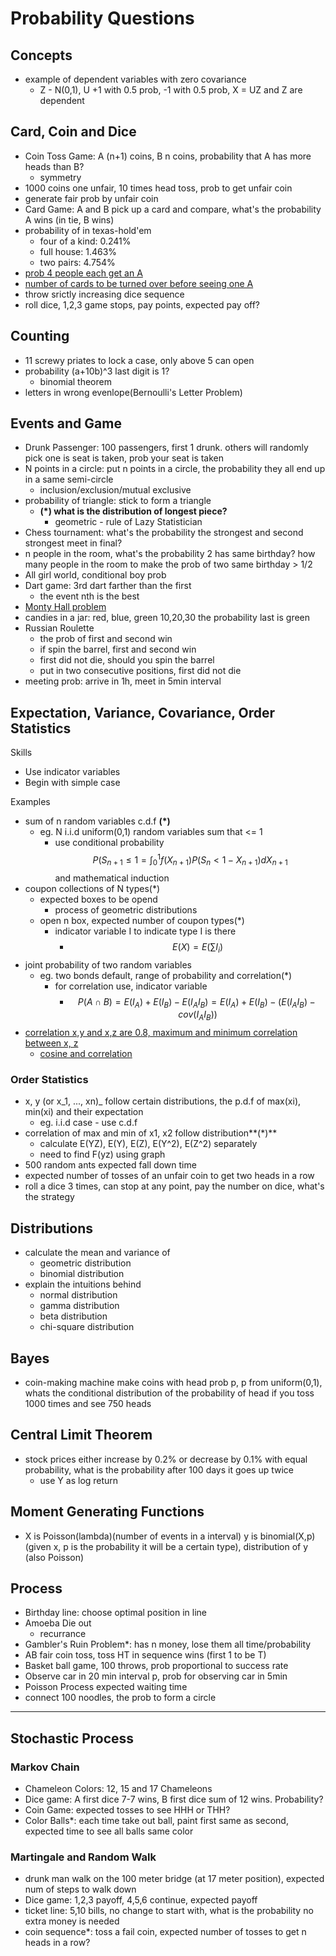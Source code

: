# Probability Questions

## Concepts

- example of dependent variables with zero covariance
  - Z - N(0,1), U +1 with 0.5 prob, -1 with 0.5 prob, X = UZ and Z are dependent

## Card, Coin and Dice

- Coin Toss Game: A \(n+1\) coins, B n coins, probability that A has more heads than B?
  - symmetry
- 1000 coins one unfair, 10 times head toss, prob to get unfair coin
- generate fair prob by unfair coin
- Card Game: A and B pick up a card and compare, what's the probability A wins \(in tie, B wins\)
- probability of in texas-hold'em
  - four of a kind: 0.241%
  - full house: 1.463%
  - two pairs: 4.754%
- [prob 4 people each get an A](https://math.stackexchange.com/questions/2521017/probability-of-deck-of-cards-such-that-each-person-receives-one-ace)
- [number of cards to be turned over before seeing one A](https://math.stackexchange.com/questions/961247/what-is-the-probability-that-the-first-ace-in-a-deck-is-the-30th-card)
- throw srictly increasing dice sequence
- roll dice, 1,2,3 game stops, pay points, expected pay off?

## Counting

- 11 screwy priates to lock a case, only above 5 can open
- probability \(a+10b\)^3 last digit is 1?
  - binomial theorem
- letters in wrong evenlope\(Bernoulli's Letter Problem\)

## Events and Game

- Drunk Passenger: 100 passengers, first 1 drunk. others will randomly pick one is seat is taken, prob your seat is taken
- N points in a circle: put n points in a circle, the probability they all end up in a same semi-circle
  - inclusion/exclusion/mutual exclusive
- probability of triangle: stick to form a triangle
  - **\(\*\) what is the distribution of longest piece?**
    - geometric - rule of Lazy Statistician
- Chess tournament: what's the probability the strongest and second strongest meet in final?
- n people in the room, what's the probability 2 has same birthday? how many people in the room to make the prob of two same birthday &gt; 1/2
- All girl world, conditional boy prob
- Dart game: 3rd dart farther than the first
  - the event nth is the best
- [Monty Hall problem](https://brilliant.org/wiki/monty-hall-problem/)
- candies in a jar: red, blue, green 10,20,30 the probability last is green
- Russian Roulette
  - the prob of first and second win
  - if spin the barrel, first and second win
  - first did not die, should you spin the barrel
  - put in two consecutive positions, first did not die
- meeting prob: arrive in 1h, meet in 5min interval

## Expectation, Variance, Covariance, Order Statistics

Skills

- Use indicator variables
- Begin with simple case

Examples

- sum of n random variables c.d.f **\(\*\)**
  - eg. N i.i.d uniform\(0,1\) random variables sum that &lt;= 1
    - use conditional probability $$P(S_{n+1} \leq 1 = \int_0^1 f(X_{n+1}) P(S_n < 1- X_{n+1}) dX_{n+1}$$ and mathematical induction
- coupon collections of N types\(\*\)
  - expected boxes to be opend
    - process of geometric distributions
  - open n box, expected number of coupon types\(\*\)
    - indicator variable I to indicate type I is there
      - $$E(X) = E(\sum I_i)$$
- joint probability of two random variables
  - eg. two bonds default, range of probability and correlation\(\*\)
    - for correlation use, indicator variable
      - $$P(A \cap B) = E(I_A) + E(I_B) - E(I_A I_B) = E(I_A) + E(I_B) - (E(I_AI_B) - cov(I_AI_B))$$
- [correlation x,y and x,z are 0.8, maximum and minimum correlation between x, z](http://jakewestfall.org/blog/index.php/2013/09/17/geometric-argument-for-constraints-on-corrxz-given-corrxy-and-corryz/)
  - [cosine and correlation](https://www.johndcook.com/blog/2010/06/17/covariance-and-law-of-cosines/)

### Order Statistics

- x, y \(or x_1, ..., xn\)_ follow certain distributions, the p.d.f of max\(xi\), min\(xi\) and their expectation
  - eg. i.i.d case - use c.d.f
- correlation of max and min of x1, x2 follow distribution**\(\*\)**
  - calculate E\(YZ\), E\(Y\), E\(Z\), E\(Y^2\), E\(Z^2\) separately
  - need to find F\(yz\) using graph
- 500 random ants expected fall down time
- expected number of tosses of an unfair coin to get two heads in a row
- roll a dice 3 times, can stop at any point, pay the number on dice, what's the strategy

## Distributions

- calculate the mean and variance of
  - geometric distribution
  - binomial distribution
- explain the intuitions behind
  - normal distribution
  - gamma distribution
  - beta distribution
  - chi-square distribution

## Bayes

- coin-making machine make coins with head prob p, p from uniform\(0,1\), whats the conditional distribution of the probability of head if you toss 1000 times and see 750 heads

## Central Limit Theorem

- stock prices either increase by 0.2% or decrease by 0.1% with equal probability, what is the probability after 100 days it goes up twice
  - use Y as log return

## Moment Generating Functions

- X is Poisson\(lambda\)\(number of events in a interval\) y is binomial\(X,p\) \(given x, p is the probability it will be a certain type\), distribution of y \(also Poisson\)

## Process

- Birthday  line: choose optimal position in line
- Amoeba Die out
  - recurrance
- Gambler's Ruin Problem\*: has n money, lose them all time/probability
- AB fair coin toss, toss HT in sequence wins \(first 1 to be T\)
- Basket ball game, 100 throws, prob proportional to success rate
- Observe car in 20 min interval p, prob for observing car in 5min
- Poisson Process expected waiting time
- connect 100 noodles, the prob to form a circle

---

## Stochastic Process

### Markov Chain

- Chameleon Colors: 12, 15 and 17 Chameleons
- Dice game: A first dice 7-7 wins, B first dice sum of 12 wins. Probability?
- Coin Game: expected tosses to see HHH or THH?
- Color Balls\*: each time take out ball, paint first same as second, expected time to see all balls same color

### Martingale and Random Walk

- drunk man walk on the 100 meter bridge \(at 17 meter position\), expected num of steps to walk down
- Dice game: 1,2,3 payoff, 4,5,6 continue, expected payoff
- ticket line: 5,10 bills, no change to start with, what is the probability no extra money is needed
- coin sequence\*: toss a fail coin, expected number of tosses to get n heads in a row?
